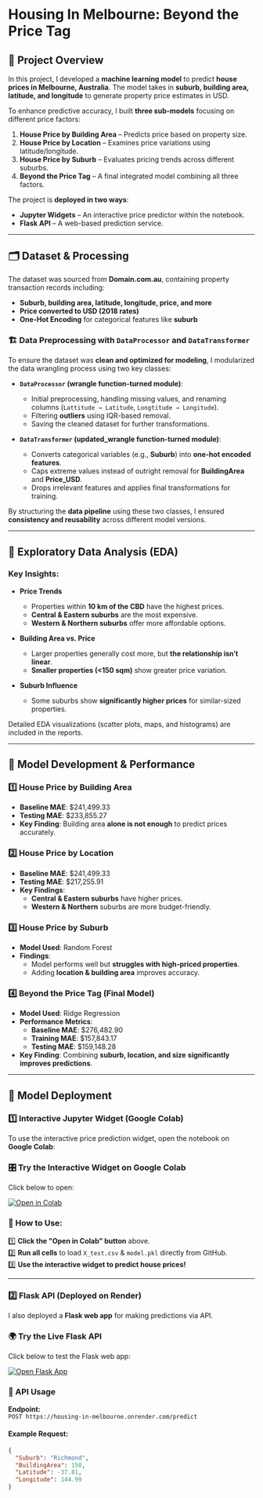 # Housing In Melbourne: Beyond the Price Tag

## 📌 Project Overview  
In this project, I developed a **machine learning model** to predict **house prices in Melbourne, Australia**. The model takes in **suburb, building area, latitude, and longitude** to generate property price estimates in USD.  

To enhance predictive accuracy, I built **three sub-models** focusing on different price factors:
1. **House Price by Building Area** – Predicts price based on property size.
2. **House Price by Location** – Examines price variations using latitude/longitude.
3. **House Price by Suburb** – Evaluates pricing trends across different suburbs.
4. **Beyond the Price Tag** – A final integrated model combining all three factors.

The project is **deployed in two ways**:
- **Jupyter Widgets** – An interactive price predictor within the notebook.
- **Flask API** – A web-based prediction service.

---

## 🗂 Dataset & Processing  

The dataset was sourced from **Domain.com.au**, containing property transaction records including:  
- **Suburb, building area, latitude, longitude, price, and more**  
- **Price converted to USD (2018 rates)**  
- **One-Hot Encoding** for categorical features like **suburb**  

### 🏗 Data Preprocessing with `DataProcessor` and `DataTransformer`
To ensure the dataset was **clean and optimized for modeling**, I modularized the data wrangling process using two key classes:

- **`DataProcessor` (wrangle function-turned module)**:  
  - Initial preprocessing, handling missing values, and renaming columns (`Lattitude → Latitude`, `Longtitude → Longitude`).
  - Filtering **outliers** using IQR-based removal.
  - Saving the cleaned dataset for further transformations.

- **`DataTransformer` (updated_wrangle function-turned module)**:  
  - Converts categorical variables (e.g., **Suburb**) into **one-hot encoded features**.
  - Caps extreme values instead of outright removal for **BuildingArea** and **Price_USD**.
  - Drops irrelevant features and applies final transformations for training.

By structuring the **data pipeline** using these two classes, I ensured **consistency and reusability** across different model versions.

---

## 🔬 Exploratory Data Analysis (EDA)  

### Key Insights:
- **Price Trends**  
  - Properties within **10 km of the CBD** have the highest prices.  
  - **Central & Eastern suburbs** are the most expensive.  
  - **Western & Northern suburbs** offer more affordable options.  

- **Building Area vs. Price**  
  - Larger properties generally cost more, but **the relationship isn’t linear**.  
  - **Smaller properties (<150 sqm)** show greater price variation.  

- **Suburb Influence**  
  - Some suburbs show **significantly higher prices** for similar-sized properties.  

Detailed EDA visualizations (scatter plots, maps, and histograms) are included in the reports.

---

## 🔧 Model Development & Performance  

### **1️⃣ House Price by Building Area**  
- **Baseline MAE**: $241,499.33  
- **Testing MAE**: $233,855.27  
- **Key Finding**: Building area **alone is not enough** to predict prices accurately.  

### **2️⃣ House Price by Location**  
- **Baseline MAE**: $241,499.33  
- **Testing MAE**: $217,255.91  
- **Key Findings**:  
  - **Central & Eastern suburbs** have higher prices.  
  - **Western & Northern** suburbs are more budget-friendly.  

### **3️⃣ House Price by Suburb**  
- **Model Used**: Random Forest  
- **Findings**:  
  - Model performs well but **struggles with high-priced properties**.  
  - Adding **location & building area** improves accuracy.  

### **4️⃣ Beyond the Price Tag (Final Model)**  
- **Model Used**: Ridge Regression  
- **Performance Metrics**:  
  - **Baseline MAE**: $276,482.90  
  - **Training MAE**: $157,843.17  
  - **Testing MAE**: $159,148.28  
- **Key Finding**: Combining **suburb, location, and size** **significantly improves predictions**.

---

## 🚀 Model Deployment  

### **1️⃣ Interactive Jupyter Widget (Google Colab)**  
To use the interactive price prediction widget, open the notebook on **Google Colab**:  

### 🎛 Try the Interactive Widget on Google Colab
Click below to open:

[![Open in Colab](https://colab.research.google.com/assets/colab-badge.svg)](https://colab.research.google.com/github/NdubuakuMiracle/housing-in-melbourne/blob/main/reports/app/deployed_interactive_widget.ipynb)

### 🚀 How to Use:
1️⃣ **Click the "Open in Colab" button** above.  
2️⃣ **Run all cells** to load `X_test.csv` & `model.pkl` directly from GitHub.  
3️⃣ **Use the interactive widget to predict house prices!**  

---

### **2️⃣ Flask API (Deployed on Render)**  
I also deployed a **Flask web app** for making predictions via API.

### 🌍 Try the Live Flask API
Click below to test the Flask web app:

[![Open Flask App](https://img.shields.io/badge/Open%20Flask%20App-Click%20Here-brightgreen)](https://housing-in-melbourne.onrender.com)

### 📡 API Usage  
**Endpoint:**  
`POST https://housing-in-melbourne.onrender.com/predict`

#### **Example Request:**
```json
{
  "Suburb": "Richmond",
  "BuildingArea": 150,
  "Latitude": -37.81,
  "Longitude": 144.99
}
